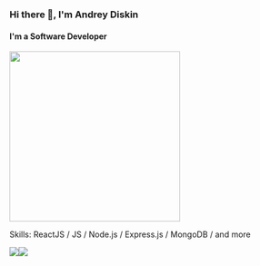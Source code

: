 ### Hi there 👋, I'm Andrey Diskin
#### I'm a Software Developer

<img src="https://cdn.dribbble.com/users/1162077/screenshots/3848914/programmer.gif" width="300"/>

Skills: ReactJS / JS / Node.js / Express.js / MongoDB / and more
<br/>  
<div style="display: flex; flex-direction: row;">
 <img class="img" src="https://github-readme-stats.vercel.app/api?username=andreydiskin&show_icons=true&theme=radical" />
 <img class="img" src="https://github-readme-stats.vercel.app/api/top-langs/?username=andreydiskin&theme=radical&layout=compact" />
</div>





